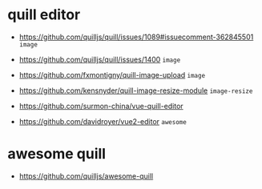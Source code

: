 
# quill editor

* https://github.com/quilljs/quill/issues/1089#issuecomment-362845501 `image`
* https://github.com/quilljs/quill/issues/1400 `image`
* https://github.com/fxmontigny/quill-image-upload `image`
* https://github.com/kensnyder/quill-image-resize-module `image-resize`
* https://github.com/surmon-china/vue-quill-editor

* https://github.com/davidroyer/vue2-editor `awesome`

# awesome quill

* https://github.com/quilljs/awesome-quill
